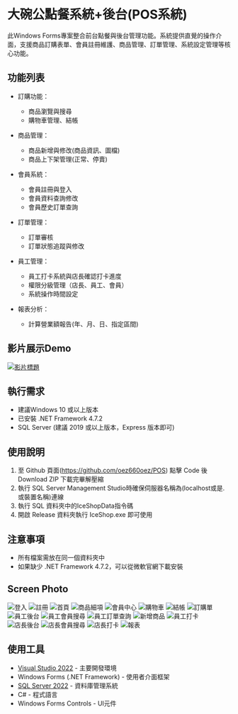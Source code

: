 # 大碗公點餐系統+後台(POS系統)

此Windows Forms專案整合前台點餐與後台管理功能。系統提供直覺的操作介面，支援商品訂購表單、會員註冊維護、商品管理、訂單管理、系統設定管理等核心功能。

## 功能列表

- 訂購功能：
  - 商品瀏覽與搜尋
  - 購物車管理、結帳

- 商品管理：
  - 商品新增與修改(商品資訊、圖檔)
  - 商品上下架管理(正常、停賣)

- 會員系統：
  - 會員註冊與登入
  - 會員資料查詢修改
  - 會員歷史訂單查詢

- 訂單管理：
  - 訂單審核
  - 訂單狀態追蹤與修改

- 員工管理：
  - 員工打卡系統與店長確認打卡進度
  - 權限分級管理（店長、員工、會員）
  - 系統操作時間設定

- 報表分析：
  - 計算營業額報告(年、月、日、指定區間)

## 影片展示Demo

[![影片標題](https://img.youtube.com/vi/PiyiQy_avg8/0.jpg)](https://youtu.be/PiyiQy_avg8)
  
## 執行需求
- 建議Windows 10 或以上版本
- 已安裝 .NET Framework 4.7.2
- SQL Server (建議 2019 或以上版本，Express 版本即可)

## 使用說明
1. 至 Github 頁面(https://github.com/oez660oez/POS) 點擊 Code 後 Download ZIP 下載完畢解壓縮
2. 執行 SQL Server Management Studio時確保伺服器名稱為(localhost或是.或裝置名稱)連線
3. 執行 SQL 資料夾中的IceShopData指令碼
4. 開啟 Release 資料夾執行 IceShop.exe 即可使用

## 注意事項
- 所有檔案需放在同一個資料夾中
- 如果缺少 .NET Framework 4.7.2，可以從微軟官網下載安裝
  
## Screen Photo

![登入](https://github.com/oez660oez/POS/blob/master/Images/ScreenShot/Login.JPG)
![註冊](https://github.com/oez660oez/POS/blob/master/Images/ScreenShot/Register.JPG)
![首頁](https://github.com/oez660oez/POS/blob/master/Images/ScreenShot/Index.JPG)
![商品細項](https://github.com/oez660oez/POS/blob/master/Images/ScreenShot/ProductDetail.JPG)
![會員中心](https://github.com/oez660oez/POS/blob/master/Images/ScreenShot/MemberCenter.JPG)
![購物車](https://github.com/oez660oez/POS/blob/master/Images/ScreenShot/ShoppingCart.JPG)
![結帳](https://github.com/oez660oez/POS/blob/master/Images/ScreenShot/Purchase.JPG)
![訂購單](https://github.com/oez660oez/POS/blob/master/Images/ScreenShot/Export.JPG)
![員工後台](https://github.com/oez660oez/POS/blob/master/Images/ScreenShot/Backend01.JPG)
![員工會員搜尋](https://github.com/oez660oez/POS/blob/master/Images/ScreenShot/Backend_MemberSearch.JPG)
![員工訂單查詢](https://github.com/oez660oez/POS/blob/master/Images/ScreenShot/Backend_OrderSearch.JPG)
![新增商品](https://github.com/oez660oez/POS/blob/master/Images/ScreenShot/Backend_ProductCRUD.JPG)
![員工打卡](https://github.com/oez660oez/POS/blob/master/Images/ScreenShot/Backend_Clockin.JPG)
![店長後台](https://github.com/oez660oez/POS/blob/master/Images/ScreenShot/Backend02.JPG)
![店長會員搜尋](https://github.com/oez660oez/POS/blob/master/Images/ScreenShot/Backend_MemberSearch02.JPG)
![店長打卡](https://github.com/oez660oez/POS/blob/master/Images/ScreenShot/Backend_Clockin02.JPG)
![報表](https://github.com/oez660oez/POS/blob/master/Images/ScreenShot/Backend_Calculate.JPG)

## 使用工具

- [Visual Studio 2022](https://visualstudio.microsoft.com/zh-hant/vs/) - 主要開發環境
- Windows Forms (.NET Framework) - 使用者介面框架
- [SQL Server 2022](https://www.microsoft.com/zh-tw/sql-server/sql-server-downloads) - 資料庫管理系統
- C# - 程式語言
- Windows Forms Controls - UI元件
